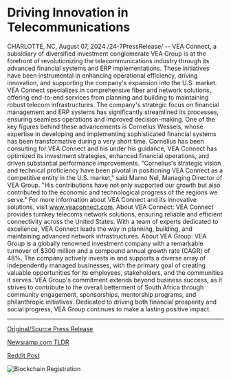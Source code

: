 # Driving Innovation in Telecommunications

CHARLOTTE, NC, August 07, 2024 /24-7PressRelease/ -- VEA Connect, a subsidiary of diversified investment conglomerate VEA Group is at the forefront of revolutionizing the telecommunications industry through its advanced financial systems and ERP implementations. These initiatives have been instrumental in enhancing operational efficiency, driving innovation, and supporting the company's expansion into the U.S. market.  VEA Connect specializes in comprehensive fiber and network solutions, offering end-to-end services from planning and building to maintaining robust telecom infrastructures. The company's strategic focus on financial management and ERP systems has significantly streamlined its processes, ensuring seamless operations and improved decision-making.   One of the key figures behind these advancements is Cornelius Wessels, whose expertise in developing and implementing sophisticated financial systems has been transformative during a very short time. Cornelius has been consulting for VEA Connect and his under his guidance, VEA Connect has optimized its investment strategies, enhanced financial operations, and driven substantial performance improvements.   "Cornelius's strategic vision and technical proficiency have been pivotal in positioning VEA Connect as a competitive entity in the U.S. market," said Marno Nel, Managing Director of VEA Group. "His contributions have not only supported our growth but also contributed to the economic and technological progress of the regions we serve."   For more information about VEA Connect and its innovative solutions, visit www.veaconnect.com.  About VEA Connect:   VEA Connect provides turnkey telecoms network solutions, ensuring reliable and efficient connectivity across the United States. With a team of experts dedicated to excellence, VEA Connect leads the way in planning, building, and maintaining advanced network infrastructures.   About VEA Group:   VEA Group is a globally renowned investment company with a remarkable turnover of $300 million and a compound annual growth rate (CAGR) of 48%. The company actively invests in and supports a diverse array of independently managed businesses, with the primary goal of creating valuable opportunities for its employees, stakeholders, and the communities it serves. VEA Group's commitment extends beyond business success, as it strives to contribute to the overall betterment of South Africa through community engagement, sponsorships, mentorship programs, and philanthropic initiatives. Dedicated to driving both financial prosperity and social progress, VEA Group continues to make a lasting positive impact. 

---

[Original/Source Press Release](https://www.24-7pressrelease.com/press-release/513175/driving-innovation-in-telecommunications)
                    

[Newsramp.com TLDR](None) 



[Reddit Post](https://www.reddit.com/r/Business_NewsRamp/comments/1em5gnb/vea_connect_revolutionizes_telecommunications/) 



![Blockchain Registration](https://cdn.newsramp.app/24-7PressRelease/qrcode/248/7/lunatNbN.webp)